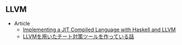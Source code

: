 ## LLVM

+ Article
    + [Implementing a JIT Compiled Language with Haskell and LLVM](http://www.stephendiehl.com/llvm/)
    + [LLVMを用いたチート対策ツールを作っている話](https://engineer.dena.jp/2018/12/anti-cheat-tool-using-llvm.html)
